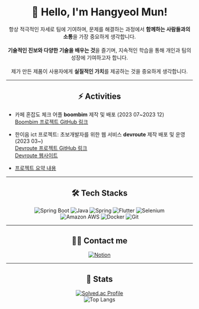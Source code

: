 <h1 align="center">👋 Hello, I'm Hangyeol Mun!</h1>

<p align="center">
    항상 적극적인 자세로 팀에 기여하며, 문제를 해결하는 과정에서 <strong>함께하는 사람들과의 소통</strong>을 가장 중요하게 생각합니다.<br><br>
    <strong>기술적인 진보와 다양한 기술을 배우는 것</strong>을 즐기며, 지속적인 학습을 통해 개인과 팀의 성장에 기여하고자 합니다.<br><br>
    제가 만든 제품이 사용자에게 <strong>실질적인 가치</strong>를 제공하는 것을 중요하게 생각합니다.
</p>

---

<h2 align="center">⚡ Activities</h2>

- 카페 혼잡도 체크 어플 **boombim** 제작 및 배포 (2023 07~2023 12)  
  [Boombim 프로젝트 GitHub 링크](https://github.com/Munhangyeol/Boombim_makerstar)

- 한이음 ict 프로젝트: 초보개발자를 위한 웹 서비스 **devroute** 제작 배포 및 운영 (2023 03~)  
  [Devroute 프로젝트 GitHub 링크](https://github.com/Munhangyeol/Dev-Route-BE)  
  [Devroute 웹사이트](https://devroute.site/mainpage)

- [프로젝트 요약 내용](https://www.notion.so/26d0582020944a6eafc30766428b3e6b)

---

<h2 align="center">🛠️ Tech Stacks</h2>

<p align="center">
    <img src="https://img.shields.io/badge/Spring%20Boot-6DB33F?style=for-the-badge&logo=Spring%20Boot&logoColor=white" alt="Spring Boot">
    <img src="https://img.shields.io/badge/Java-007396?style=for-the-badge&logo=Java&logoColor=white" alt="Java">
    <img src="https://img.shields.io/badge/Spring-6DB33F?style=for-the-badge&logo=Spring&logoColor=white" alt="Spring">
    <img src="https://img.shields.io/badge/Flutter-02569B?style=for-the-badge&logo=Flutter&logoColor=white" alt="Flutter">
    <img src="https://img.shields.io/badge/Selenium-43B02A?style=for-the-badge&logo=Selenium&logoColor=white" alt="Selenium"><br>
    <img src="https://img.shields.io/badge/Amazon%20AWS-232F3E?style=for-the-badge&logo=Amazon%20AWS&logoColor=white" alt="Amazon AWS">
    <img src="https://img.shields.io/badge/Docker-2496ED?style=for-the-badge&logo=Docker&logoColor=white" alt="Docker">
    <img src="https://img.shields.io/badge/Git-F05032?style=for-the-badge&logo=Git&logoColor=white" alt="Git">
</p>

---

<h2 align="center">🧑‍💻 Contact me</h2>

<p align="center">
    <a href="https://mousy-operation-6b9.notion.site/26d0582020944a6eafc30766428b3e6b">
        <img src="https://img.shields.io/badge/Notion-000000?style=for-the-badge&logo=Notion&logoColor=white" alt="Notion">
    </a>
</p>

---

<h2 align="center">🏅 Stats</h2>

<p align="center">
    <a href="https://solved.ac/msw0909/">
        <img src="http://mazassumnida.wtf/api/v2/generate_badge?boj=msw0909" alt="Solved.ac Profile">
    </a>
    <br>
    <img src="https://github-readme-stats.vercel.app/api/top-langs/?username=Munhangyeol&layout=compact&bg_color=180,000000,&title_color=000000&text_color=000000" alt="Top Langs">
</p>
